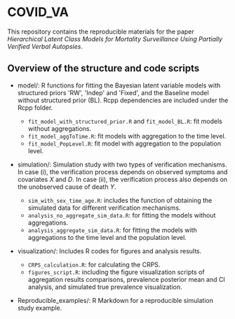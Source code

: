 # COVID_VA

This repository contains the reproducible materials for the paper _Hierarchical Latent Class Models for Mortality Surveillance Using Partially Verified Verbal Autopsies_.


## Overview of the structure and code scripts 

+ model/: R functions for fitting the Bayesian latent variable models with structured priors 'RW', 'Indep' and 'Fixed', and the Baseline model without structured prior (BL). Rcpp dependencies are included under the Rcpp folder.

  * `fit_model_with_structured_prior.R` and `fit_model_BL.R`: fit models without aggregations.
  * `fit_model_aggToTime.R`: fit models with aggregation to the time level.
  * `fit_model_PopLevel.R`: fit model with aggregation to the population level.


+ simulation/: Simulation study with two types of verification mechanisms. In case (i), the verification process depends on observed symptoms and covariates $X$ and $D$. In case (ii), the verification process also depends on the unobserved cause of death $Y$.

  * `sim_with_sex_time_age.R`: includes the function of obtaining the simulated data for different verification mechanisms. 
  * `analysis_no_aggregate_sim_data.R`: for fitting the models without aggregations.
  * `analysis_aggregate_sim_data.R`: for fitting the models with aggregations to the time level and the population level.

  
  
+ visualization/: Includes R codes for figures and analysis results.
  * `CRPS_calculation.R`: for calculating the CRPS.
  * `figures_script.R`: including the figure visualization scripts of aggregation results comparisons, prevalence posterior mean and CI analysis, and simulated true prevalence visualization.


+ Reproducible_examples/: R Markdown for a reproducible simulation study example.

